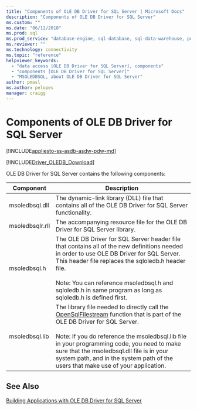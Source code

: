 ```yaml
---
title: "Components of OLE DB Driver for SQL Server | Microsoft Docs"
description: "Components of OLE DB Driver for SQL Server"
ms.custom: ""
ms.date: "06/12/2018"
ms.prod: sql
ms.prod_service: "database-engine, sql-database, sql-data-warehouse, pdw"
ms.reviewer: ""
ms.technology: connectivity
ms.topic: "reference"
helpviewer_keywords:
  - "data access [OLE DB Driver for SQL Server], components"
  - "components [OLE DB Driver for SQL Server]"
  - "MSOLEDBSQL, about OLE DB Driver for SQL Server"
author: pmasl
ms.author: pelopes
manager: craigg
---
```

# Components of OLE DB Driver for SQL Server
[!INCLUDE[appliesto-ss-asdb-asdw-pdw-md](../../../includes/appliesto-ss-asdb-asdw-pdw-md.md)]

[!INCLUDE[Driver_OLEDB_Download](../../../includes/driver_oledb_download.md)]

  OLE DB Driver for SQL Server contains the following components:  

|Component|Description|  
|---------------|-----------------|  
|msoledbsql.dll|The dynamic-link library (DLL) file that contains all of the OLE DB Driver for SQL Server functionality.|  
|msoledbsqlr.rll|The accompanying resource file for the OLE DB Driver for SQL Server library.|   
|msoledbsql.h|The OLE DB Driver for SQL Server header file that contains all of the new definitions needed in order to use OLE DB Driver for SQL Server. This header file replaces the sqloledb.h header file.<br /><br /> Note: You can reference msoledbsql.h and sqloledb.h in same program as long as sqloledb.h is defined first.|  
|msoledbsql.lib|The library file needed to directly call the [OpenSqlFilestream](../../../relational-databases/blob/access-filestream-data-with-opensqlfilestream.md) function that is part of the OLE DB Driver for SQL Server.<br /><br /> Note: If you do reference the msoledbsql.lib file in your programming code, you need to make sure that the msoledbsql.dll file is in your system path, and in the system path of the users that make use of your application.|  

## See Also  
 [Building Applications with OLE DB Driver for SQL Server](../../oledb/applications/building-applications-with-oledb-driver-for-sql-server.md)  
